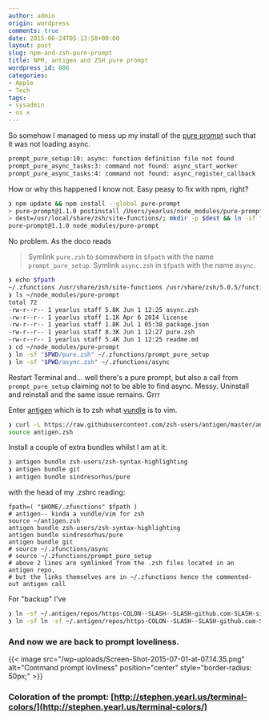 ```yaml
---
author: admin
origin: wordpress
comments: true
date: 2015-06-24T05:13:58+00:00
layout: post
slug: npm-and-zsh-pure-prompt
title: NPM, antigen and ZSH pure prompt
wordpress_id: 886
categories:
- Apple
- Tech
tags:
- sysadmin
- os x
---
```


So somehow I managed to mess up my install of the [pure prompt](https://github.com/sindresorhus/pure) such that it was not loading async.

```bash
prompt_pure_setup:10: async: function definition file not found
prompt_pure_async_tasks:3: command not found: async_start_worker
prompt_pure_async_tasks:4: command not found: async_register_callback
```

How or why this happened I know not. Easy peasy to fix with npm, right?

```bash
❯ npm update && npm install --global pure-prompt
> pure-prompt@1.1.0 postinstall /Users/yearlus/node_modules/pure-prompt
> dest=/usr/local/share/zsh/site-functions/; mkdir -p $dest && ln -sf "$PWD/pure.zsh" $dest/prompt_pure_setup && ln -sf "$PWD/async.zsh" $dest/async || echo 'Could not automagically symlink the prompt. Check out the readme on how to do it manually: https://github.com/sindresorhus/pure#manually'
pure-prompt@1.1.0 node_modules/pure-prompt
```

No problem. As the doco reads

> Symlink `pure.zsh` to somewhere in `$fpath` with the name `prompt_pure_setup`.
> Symlink `async.zsh` in `$fpath` with the name a`sync`.

```bash
❯ echo $fpath
~/.zfunctions /usr/share/zsh/site-functions /usr/share/zsh/5.0.5/functions
❯ ls ~/node_modules/pure-prompt
total 72
-rw-r--r-- 1 yearlus staff 5.8K Jun 1 12:25 async.zsh
-rw-r--r-- 1 yearlus staff 1.1K Apr 6 2014 license
-rw-r--r-- 1 yearlus staff 1.8K Jul 1 05:38 package.json
-rw-r--r-- 1 yearlus staff 8.3K Jun 1 12:27 pure.zsh
-rw-r--r-- 1 yearlus staff 5.4K Jun 1 12:25 readme.md
❯ cd ~/node_modules/pure-prompt
❯ ln -sf "$PWD/pure.zsh" ~/.zfunctions/prompt_pure_setup
❯ ln -sf "$PWD/async.zsh" ~/.zfunctions/async
```


Restart Terminal and... well there's a pure prompt, but also a call from `prompt_pure_setup` claiming not to be able to find async. Messy. Uninstall and reinstall and the same issue remains. Grrr

Enter [antigen](https://github.com/zsh-users/antigen) which is to zsh what [vundle](https://github.com/gmarik/Vundle.vim) is to vim.

```bash
❯ curl -L https://raw.githubusercontent.com/zsh-users/antigen/master/antigen.zsh > antigen.zsh
source antigen.zsh
```

Install a couple of extra bundles whilst I am at it:

```bash
❯ antigen bundle zsh-users/zsh-syntax-highlighting
❯ antigen bundle git
❯ antigen bundle sindresorhus/pure
```

with the head of my .zshrc reading:

```text
fpath=( "$HOME/.zfunctions" $fpath )
# antigen-- kinda a vundle/vim for zsh
source ~/antigen.zsh
antigen bundle zsh-users/zsh-syntax-highlighting
antigen bundle sindresorhus/pure
antigen bundle git
# source ~/.zfunctions/async
# source ~/.zfunctions/prompt_pure_setup
# above 2 lines are symlinked from the .zsh files located in an antigen repo,
# but the links themselves are in ~/.zfunctions hence the commented-out antigen call
```

For "backup" I've

```bash
❯ ln -sf ~/.antigen/repos/https-COLON--SLASH--SLASH-github.com-SLASH-sindresorhus-SLASH-pure.git/async.zsh ~/.zfunctions/prompt_pure_setup
❯ ln -sf ln -sf ~/.antigen/repos/https-COLON--SLASH--SLASH-github.com-SLASH-sindresorhus-SLASH-pure.git/async.zsh ~/.zfunctions/prompt_pure_setup
```

### And now we are back to prompt loveliness.

{{< image src="/wp-uploads/Screen-Shot-2015-07-01-at-07.14.35.png" alt="Command prompt lovliness" position="center" style="border-radius: 50px;" >}}

### Coloration of the prompt: [http://stephen.yearl.us/terminal-colors/](http://stephen.yearl.us/terminal-colors/)
